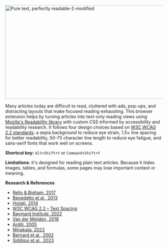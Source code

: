 <img width="1280" height="300" alt="Pure text, perfectly readable-2-modified" src="https://github.com/user-attachments/assets/03e71fa5-a87b-48aa-bac5-5d178aca6d50" />


Many articles today are difficult to read, cluttered with ads, pop-ups, and distracting layouts that make focused reading exhausting. This browser extension helps by turning articles into text-only reading views using [Mozilla's Readability library](https://github.com/mozilla/readability) with custom CSS informed by accessibility and readability research. It follows four design choices based on [W3C WCAG 2.2 standards](https://www.w3.org/TR/WCAG22/): a sepia background to reduce eye strain, 1.5× line spacing for better readability, 50–75 character line length to reduce eye fatigue, and sans-serif fonts that work well on screens.

**Shortcut key:** `Alt+Shift+Y` or `Command+Shift+Y`

**Limitations**: it's designed for reading plain text articles. Because it hides images, tables, and formulas, some pages may lose important context or meaning.


**Research & References**
- [Rello & Bigham, 2017](https://dl.acm.org/doi/10.1145/3132525.3132546)
- [Benedetto et al., 2013](https://pmc.ncbi.nlm.nih.gov/articles/PMC6020759/)
- [Hojjati, 2014](https://files.eric.ed.gov/fulltext/EJ1105535.pdf)
- [W3C WCAG 2.2 – Text Spacing](https://www.w3.org/WAI/WCAG22/Understanding/text-spacing.html)
- [Baymard Institute, 2022](https://baymard.com/blog/line-length-readability)
- [Van der Meijden, 2018](https://www.renevanmaarsseveen.nl/wp-content/uploads/overig3/effectief%20lezen%20van%20scherm.pdf)
- [Arditi, 2005](https://pmc.ncbi.nlm.nih.gov/articles/PMC4612630/)
- [Minakata, 2022](https://www.sciencedirect.com/science/article/pii/S0141938207000133)
- [Bernard et al., 2002](https://eric.ed.gov/?id=EJ1105535)
- [Siddiqui et al., 2023](https://onlinelibrary.wiley.com/doi/pdf/10.1111/opo.13039)

